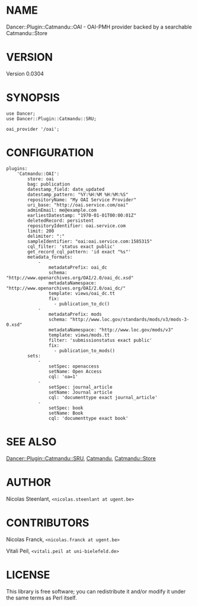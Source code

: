 # NAME

Dancer::Plugin::Catmandu::OAI - OAI-PMH provider backed by a searchable Catmandu::Store

# VERSION

Version 0.0304

# SYNOPSIS

    use Dancer;
    use Dancer::Plugin::Catmandu::SRU;

    oai_provider '/oai';

# CONFIGURATION

    plugins:
        'Catmandu::OAI':
            store: oai
            bag: publication
            datestamp_field: date_updated
            datestamp_pattern: "%Y:%H:%M %H:%M:%S"
            repositoryName: "My OAI Service Provider"
            uri_base: "http://oai.service.com/oai"
            adminEmail: me@example.com
            earliestDatestamp: "1970-01-01T00:00:01Z"
            deletedRecord: persistent
            repositoryIdentifier: oai.service.com
            limit: 200
            delimiter: ":"
            sampleIdentifier: "oai:oai.service.com:1585315"
            cql_filter: 'status exact public'
            get_record_cql_pattern: 'id exact "%s"'
            metadata_formats:
                -
                    metadataPrefix: oai_dc
                    schema: "http://www.openarchives.org/OAI/2.0/oai_dc.xsd"
                    metadataNamespace: "http://www.openarchives.org/OAI/2.0/oai_dc/"
                    template: views/oai_dc.tt
                    fix:
                      - publication_to_dc()
                -
                    metadataPrefix: mods
                    schema: "http://www.loc.gov/standards/mods/v3/mods-3-0.xsd"
                    metadataNamespace: "http://www.loc.gov/mods/v3"
                    template: views/mods.tt
                    filter: 'submissionstatus exact public'
                    fix:
                      - publication_to_mods()
            sets:
                -
                    setSpec: openaccess
                    setName: Open Access
                    cql: 'oa=1'
                -
                    setSpec: journal_article
                    setName: Journal article
                    cql: 'documenttype exact journal_article'
                -
                    setSpec: book
                    setName: Book
                    cql: 'documenttype exact book'

# SEE ALSO

[Dancer::Plugin::Catmandu::SRU](https://metacpan.org/pod/Dancer::Plugin::Catmandu::SRU), [Catmandu](https://metacpan.org/pod/Catmandu), [Catmandu::Store](https://metacpan.org/pod/Catmandu::Store)

# AUTHOR

Nicolas Steenlant, `<nicolas.steenlant at ugent.be>`

# CONTRIBUTORS

Nicolas Franck, `<nicolas.franck at ugent.be>`

Vitali Peil, `<vitali.peil at uni-bielefeld.de>`

# LICENSE

This library is free software; you can redistribute it and/or modify it under the same terms as Perl itself.
